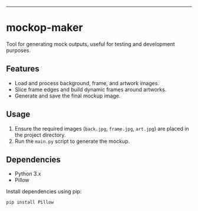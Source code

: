 
---

# mockop-maker

Tool for generating mock outputs, useful for testing and development purposes.

## Features

- Load and process background, frame, and artwork images.
- Slice frame edges and build dynamic frames around artworks.
- Generate and save the final mockup image.

## Usage

1. Ensure the required images (`back.jpg`, `frame.jpg`, `art.jpg`) are placed in the project directory.
2. Run the `main.py` script to generate the mockup.

## Dependencies

- Python 3.x
- Pillow

Install dependencies using pip:

```bash
pip install Pillow
